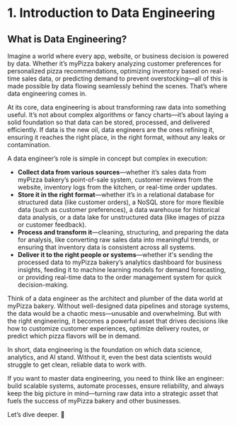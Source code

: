 # 1. Introduction to Data Engineering

## What is Data Engineering?

Imagine a world where every app, website, or business decision is powered by data. Whether it’s myPizza bakery analyzing customer preferences for personalized pizza recommendations, optimizing inventory based on real-time sales data, or predicting demand to prevent overstocking—all of this is made possible by data flowing seamlessly behind the scenes. That’s where data engineering comes in.

At its core, data engineering is about transforming raw data into something useful. It’s not about complex algorithms or fancy charts—it’s about laying a solid foundation so that data can be stored, processed, and delivered efficiently. If data is the new oil, data engineers are the ones refining it, ensuring it reaches the right place, in the right format, without any leaks or contamination.

A data engineer’s role is simple in concept but complex in execution:

- **Collect data from various sources**—whether it’s sales data from myPizza bakery’s point-of-sale system, customer reviews from the website, inventory logs from the kitchen, or real-time order updates.
- **Store it in the right format**—whether it’s in a relational database for structured data (like customer orders), a NoSQL store for more flexible data (such as customer preferences), a data warehouse for historical data analysis, or a data lake for unstructured data (like images of pizza or customer feedback).
- **Process and transform it**—cleaning, structuring, and preparing the data for analysis, like converting raw sales data into meaningful trends, or ensuring that inventory data is consistent across all systems.
- **Deliver it to the right people or systems**—whether it's sending the processed data to myPizza bakery’s analytics dashboard for business insights, feeding it to machine learning models for demand forecasting, or providing real-time data to the order management system for quick decision-making.

Think of a data engineer as the architect and plumber of the data world at myPizza bakery. Without well-designed data pipelines and storage systems, the data would be a chaotic mess—unusable and overwhelming. But with the right engineering, it becomes a powerful asset that drives decisions like how to customize customer experiences, optimize delivery routes, or predict which pizza flavors will be in demand.

In short, data engineering is the foundation on which data science, analytics, and AI stand. Without it, even the best data scientists would struggle to get clean, reliable data to work with.

If you want to master data engineering, you need to think like an engineer: build scalable systems, automate processes, ensure reliability, and always keep the big picture in mind—turning raw data into a strategic asset that fuels the success of myPizza bakery and other businesses. 

Let’s dive deeper. 🚀
